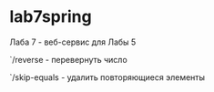 # lab7spring

Лаба 7 - веб-сервис для Лабы 5

`/reverse     - перевернуть число

`/skip-equals - удалить повторяющиеся элементы
